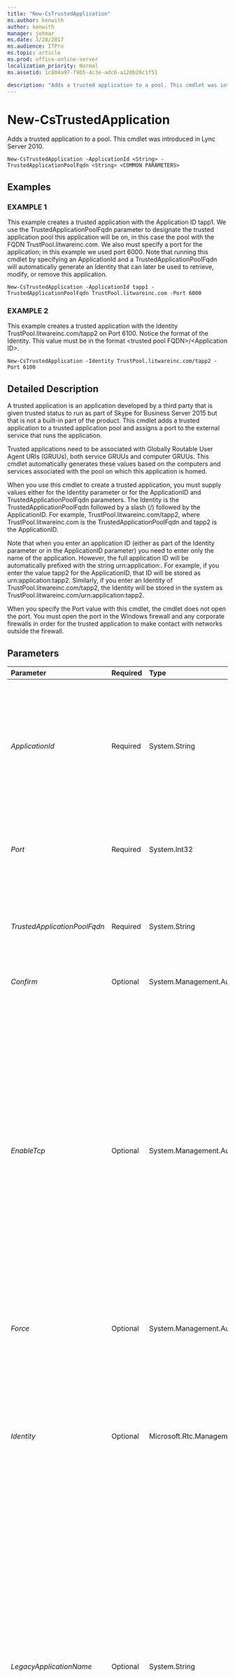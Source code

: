```yaml
---
title: "New-CsTrustedApplication"
ms.author: kenwith
author: kenwith
manager: johmar
ms.date: 3/28/2017
ms.audience: ITPro
ms.topic: article
ms.prod: office-online-server
localization_priority: Normal
ms.assetid: 1c804a97-f9b5-4c3e-adc6-a120b26c1f51

description: "Adds a trusted application to a pool. This cmdlet was introduced in Lync Server 2010."
---
```


# New-CsTrustedApplication
 
Adds a trusted application to a pool. This cmdlet was introduced in Lync Server 2010.
  
```
New-CsTrustedApplication -ApplicationId <String> -TrustedApplicationPoolFqdn <String> <COMMON PARAMETERS>

```

## Examples

### EXAMPLE 1

This example creates a trusted application with the Application ID tapp1. We use the TrustedApplicationPoolFqdn parameter to designate the trusted application pool this application will be on, in this case the pool with the FQDN TrustPool.litwareinc.com. We also must specify a port for the application; in this example we used port 6000. Note that running this cmdlet by specifying an ApplicationId and a TrustedApplicationPoolFqdn will automatically generate an Identity that can later be used to retrieve, modify, or remove this application.
  
```
New-CsTrustedApplication -ApplicationId tapp1 -TrustedApplicationPoolFqdn TrustPool.litwareinc.com -Port 6000
```

### EXAMPLE 2

This example creates a trusted application with the Identity TrustPool.litwareinc.com/tapp2 on Port 6100. Notice the format of the Identity. This value must be in the format \<trusted pool FQDN\>/\<Application ID\>.
  
```
New-CsTrustedApplication -Identity TrustPool.litwareinc.com/tapp2 -Port 6100
```

## Detailed Description

A trusted application is an application developed by a third party that is given trusted status to run as part of Skype for Business Server 2015 but that is not a built-in part of the product. This cmdlet adds a trusted application to a trusted application pool and assigns a port to the external service that runs the application.
  
Trusted applications need to be associated with Globally Routable User Agent URIs (GRUUs), both service GRUUs and computer GRUUs. This cmdlet automatically generates these values based on the computers and services associated with the pool on which this application is homed.
  
When you use this cmdlet to create a trusted application, you must supply values either for the Identity parameter or for the ApplicationID and TrustedApplicationPoolFqdn parameters. The Identity is the TrustedApplicationPoolFqdn followed by a slash (/) followed by the ApplicationID. For example, TrustPool.litwareinc.com/tapp2, where TrustPool.litwareinc.com is the TrustedApplicationPoolFqdn and tapp2 is the ApplicationID.
  
Note that when you enter an application ID (either as part of the Identity parameter or in the ApplicationID parameter) you need to enter only the name of the application. However, the full application ID will be automatically prefixed with the string urn:application:. For example, if you enter the value tapp2 for the ApplicationID, that ID will be stored as urn:application:tapp2. Similarly, if you enter an Identity of TrustPool.litwareinc.com/tapp2, the Identity will be stored in the system as TrustPool.litwareinc.com/urn:application:tapp2.
  
When you specify the Port value with this cmdlet, the cmdlet does not open the port. You must open the port in the Windows firewall and any corporate firewalls in order for the trusted application to make contact with networks outside the firewall.
  
## Parameters

|**Parameter**|**Required**|**Type**|**Description**|
|:-----|:-----|:-----|:-----|
| _ApplicationId_ <br/> |Required  <br/> |System.String  <br/> |The name of the application. This must be a string that is unique within the pool that is specified in the TrustedApplicationPoolFqdn parameter. The string cannot contain spaces. If you supply a value for ApplicationId, you must also supply a value for the TrustedApplicationPoolFqdn parameter. You cannot specify an ApplicationId and an Identity.  <br/> |
| _Port_ <br/> |Required  <br/> |System.Int32  <br/> |The port number on which the application will run. The port must be unique within a given pool. In other words, no other applications that use this same port can be defined on the specified pool.  <br/> |
| _TrustedApplicationPoolFqdn_ <br/> |Required  <br/> |System.String  <br/> |The FQDN of the trusted application pool on which the application will reside. If you supply a value for TrustedApplicationPoolFqdn you must also supply a value for ApplicationId, but you cannot supply a value for the Identity parameter.  <br/> |
| _Confirm_ <br/> |Optional  <br/> |System.Management.Automation.SwitchParameter  <br/> |Prompts you for confirmation before executing the command.  <br/> |
| _EnableTcp_ <br/> |Optional  <br/> |System.Management.Automation.SwitchParameter  <br/> |Specifies that the trusted application will use Transmission Control Protocol (TCP). Use this parameter only if the trusted application is not a Microsoft Unified Communications Managed API (UCMA) application. This is because UCMA applications support only the mutual Transport Layer Security (MTLS) protocol. If you do not specify the Force parameter with the EnableTcp parameter, you'll receive a confirmation prompt before the new trusted application will be created.  <br/> > [!NOTE]> Microsoft strongly recommends the use of Transport Layer Security (TLS), as it provides superior security by way of encryption and peer server authentication. Support for Transmission Control Protocol (TCP) connections with trusted applications is already limited (there is no support for IPv6, for example), and may be deprecated in future releases of the product.           |
| _Force_ <br/> |Optional  <br/> |System.Management.Automation.SwitchParameter  <br/> |Suppresses any confirmation prompts that would otherwise be displayed before making changes.  <br/> |
| _Identity_ <br/> |Optional  <br/> |Microsoft.Rtc.Management.Xds.ExternalApplicationIdentity  <br/> |A unique identifier for the trusted application on the pool. Identity values must be entered in the format \<pool FQDN\>/\<application ID\>, where pool FQDN is the fully qualified domain name (FQDN) of the pool on which the application resides, and application ID is the name of the application. The application ID must be unique for a given pool.  <br/> If you enter an Identity, you cannot specify values for the ApplicationId or TrustedApplicationPoolFqdn parameters.  <br/> |
| _LegacyApplicationName_ <br/> |Optional  <br/> |System.String  <br/> |Use this parameter only if the application is being migrated from a Microsoft Office Communications Server 2007 R2 deployment. This value must be the same as the GRUU type of the Office Communications Server 2007 R2 version of the application in order for the two to work together.  <br/> Note that in most cases, setting the ApplicationId parameter equal to the GRUU type will be enough for the applications to work together. However, if the GRUU type from the Office Communications Server 2007 R2 application contains characters that are not valid in an ApplicationId, that value must be provided in the LegacyApplicationName parameter.  <br/> If you don't specify a value for this parameter, the value of the Application ID will automatically be inserted (without the urn:application: prefix).  <br/> |
| _WhatIf_ <br/> |Optional  <br/> |System.Management.Automation.SwitchParameter  <br/> |Describes what would happen if you executed the command without actually executing the command.  <br/> |
| _BypassDualWrite_ <br/> |Optional  <br/> |System.Boolean  <br/> |PARAMVALUE: $true | $false  <br/> |
   
## Input Types

None.
  
## Return Types

Creates an object of type Microsoft.Rtc.Management.Xds.DisplayTrustedApplication.
  
## See also

#### 

[Remove-CsTrustedApplication](remove-cstrustedapplication.md)
  
[Set-CsTrustedApplication](set-cstrustedapplication.md)
  
[Get-CsTrustedApplication](get-cstrustedapplication.md)

